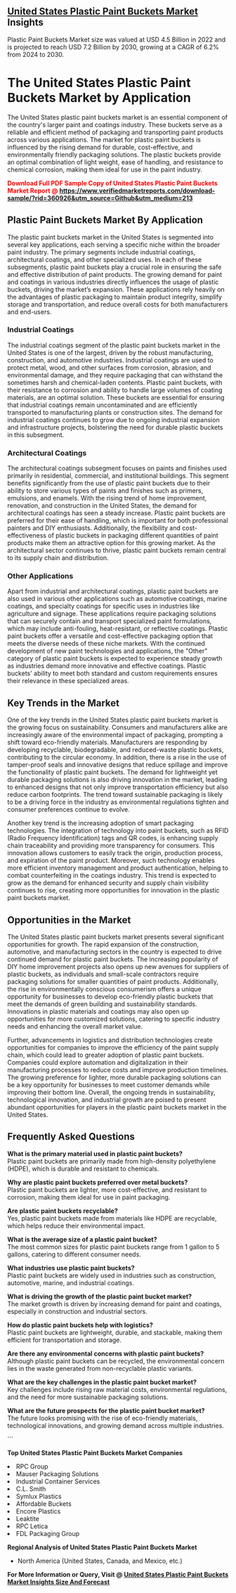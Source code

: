 <h2><a href="https://www.verifiedmarketreports.com/download-sample/?rid=360926&amp;utm_source=Github&amp;utm_medium=213" target="_blank">United States Plastic Paint Buckets Market</a> Insights</h2><p>Plastic Paint Buckets Market size was valued at USD 4.5 Billion in 2022 and is projected to reach USD 7.2 Billion by 2030, growing at a CAGR of 6.2% from 2024 to 2030.</p><p><h1>The United States Plastic Paint Buckets Market by Application</h1><p>The United States plastic paint buckets market is an essential component of the country's larger paint and coatings industry. These buckets serve as a reliable and efficient method of packaging and transporting paint products across various applications. The market for plastic paint buckets is influenced by the rising demand for durable, cost-effective, and environmentally friendly packaging solutions. The plastic buckets provide an optimal combination of light weight, ease of handling, and resistance to chemical corrosion, making them ideal for use in the paint industry. <strong><p><span class=""><span style="color: #ff0000;"><strong>Download Full PDF Sample Copy of United States Plastic Paint Buckets Market Report</strong> @ </span><a href="https://www.verifiedmarketreports.com/download-sample/?rid=360926&amp;utm_source=Github&amp;utm_medium=213" target="_blank">https://www.verifiedmarketreports.com/download-sample/?rid=360926&amp;utm_source=Github&amp;utm_medium=213</a></span></p></strong></p><h2>Plastic Paint Buckets Market By Application</h2><p>The plastic paint buckets market in the United States is segmented into several key applications, each serving a specific niche within the broader paint industry. The primary segments include industrial coatings, architectural coatings, and other specialized uses. In each of these subsegments, plastic paint buckets play a crucial role in ensuring the safe and effective distribution of paint products. The growing demand for paint and coatings in various industries directly influences the usage of plastic buckets, driving the market’s expansion. These applications rely heavily on the advantages of plastic packaging to maintain product integrity, simplify storage and transportation, and reduce overall costs for both manufacturers and end-users.</p><h3>Industrial Coatings</h3><p>The industrial coatings segment of the plastic paint buckets market in the United States is one of the largest, driven by the robust manufacturing, construction, and automotive industries. Industrial coatings are used to protect metal, wood, and other surfaces from corrosion, abrasion, and environmental damage, and they require packaging that can withstand the sometimes harsh and chemical-laden contents. Plastic paint buckets, with their resistance to corrosion and ability to handle large volumes of coating materials, are an optimal solution. These buckets are essential for ensuring that industrial coatings remain uncontaminated and are efficiently transported to manufacturing plants or construction sites. The demand for industrial coatings continues to grow due to ongoing industrial expansion and infrastructure projects, bolstering the need for durable plastic buckets in this subsegment.</p><h3>Architectural Coatings</h3><p>The architectural coatings subsegment focuses on paints and finishes used primarily in residential, commercial, and institutional buildings. This segment benefits significantly from the use of plastic paint buckets due to their ability to store various types of paints and finishes such as primers, emulsions, and enamels. With the rising trend of home improvement, renovation, and construction in the United States, the demand for architectural coatings has seen a steady increase. Plastic paint buckets are preferred for their ease of handling, which is important for both professional painters and DIY enthusiasts. Additionally, the flexibility and cost-effectiveness of plastic buckets in packaging different quantities of paint products make them an attractive option for this growing market. As the architectural sector continues to thrive, plastic paint buckets remain central to its supply chain and distribution.</p><h3>Other Applications</h3><p>Apart from industrial and architectural coatings, plastic paint buckets are also used in various other applications such as automotive coatings, marine coatings, and specialty coatings for specific uses in industries like agriculture and signage. These applications require packaging solutions that can securely contain and transport specialized paint formulations, which may include anti-fouling, heat-resistant, or reflective coatings. Plastic paint buckets offer a versatile and cost-effective packaging option that meets the diverse needs of these niche markets. With the continued development of new paint technologies and applications, the "Other" category of plastic paint buckets is expected to experience steady growth as industries demand more innovative and effective coatings. Plastic buckets' ability to meet both standard and custom requirements ensures their relevance in these specialized areas.</p><h2>Key Trends in the Market</h2><p>One of the key trends in the United States plastic paint buckets market is the growing focus on sustainability. Consumers and manufacturers alike are increasingly aware of the environmental impact of packaging, prompting a shift toward eco-friendly materials. Manufacturers are responding by developing recyclable, biodegradable, and reduced-waste plastic buckets, contributing to the circular economy. In addition, there is a rise in the use of tamper-proof seals and innovative designs that reduce spillage and improve the functionality of plastic paint buckets. The demand for lightweight yet durable packaging solutions is also driving innovation in the market, leading to enhanced designs that not only improve transportation efficiency but also reduce carbon footprints. The trend toward sustainable packaging is likely to be a driving force in the industry as environmental regulations tighten and consumer preferences continue to evolve.</p><p>Another key trend is the increasing adoption of smart packaging technologies. The integration of technology into paint buckets, such as RFID (Radio Frequency Identification) tags and QR codes, is enhancing supply chain traceability and providing more transparency for consumers. This innovation allows customers to easily track the origin, production process, and expiration of the paint product. Moreover, such technology enables more efficient inventory management and product authentication, helping to combat counterfeiting in the coatings industry. This trend is expected to grow as the demand for enhanced security and supply chain visibility continues to rise, creating more opportunities for innovation in the plastic paint buckets market.</p><h2>Opportunities in the Market</h2><p>The United States plastic paint buckets market presents several significant opportunities for growth. The rapid expansion of the construction, automotive, and manufacturing sectors in the country is expected to drive continued demand for plastic paint buckets. The increasing popularity of DIY home improvement projects also opens up new avenues for suppliers of plastic buckets, as individuals and small-scale contractors require packaging solutions for smaller quantities of paint products. Additionally, the rise in environmentally conscious consumerism offers a unique opportunity for businesses to develop eco-friendly plastic buckets that meet the demands of green building and sustainability standards. Innovations in plastic materials and coatings may also open up opportunities for more customized solutions, catering to specific industry needs and enhancing the overall market value.</p><p>Further, advancements in logistics and distribution technologies create opportunities for companies to improve the efficiency of the paint supply chain, which could lead to greater adoption of plastic paint buckets. Companies could explore automation and digitalization in their manufacturing processes to reduce costs and improve production timelines. The growing preference for lighter, more durable packaging solutions can be a key opportunity for businesses to meet customer demands while improving their bottom line. Overall, the ongoing trends in sustainability, technological innovation, and industrial growth are poised to present abundant opportunities for players in the plastic paint buckets market in the United States.</p><h2>Frequently Asked Questions</h2><p><strong>What is the primary material used in plastic paint buckets?</strong><br>Plastic paint buckets are primarily made from high-density polyethylene (HDPE), which is durable and resistant to chemicals.</p><p><strong>Why are plastic paint buckets preferred over metal buckets?</strong><br>Plastic paint buckets are lighter, more cost-effective, and resistant to corrosion, making them ideal for use in paint packaging.</p><p><strong>Are plastic paint buckets recyclable?</strong><br>Yes, plastic paint buckets made from materials like HDPE are recyclable, which helps reduce their environmental impact.</p><p><strong>What is the average size of a plastic paint bucket?</strong><br>The most common sizes for plastic paint buckets range from 1 gallon to 5 gallons, catering to different consumer needs.</p><p><strong>What industries use plastic paint buckets?</strong><br>Plastic paint buckets are widely used in industries such as construction, automotive, marine, and industrial coatings.</p><p><strong>What is driving the growth of the plastic paint bucket market?</strong><br>The market growth is driven by increasing demand for paint and coatings, especially in construction and industrial sectors.</p><p><strong>How do plastic paint buckets help with logistics?</strong><br>Plastic paint buckets are lightweight, durable, and stackable, making them efficient for transportation and storage.</p><p><strong>Are there any environmental concerns with plastic paint buckets?</strong><br>Although plastic paint buckets can be recycled, the environmental concern lies in the waste generated from non-recyclable plastic variants.</p><p><strong>What are the key challenges in the plastic paint bucket market?</strong><br>Key challenges include rising raw material costs, environmental regulations, and the need for more sustainable packaging solutions.</p><p><strong>What are the future prospects for the plastic paint bucket market?</strong><br>The future looks promising with the rise of eco-friendly materials, technological innovations, and growing demand across multiple industries.</p>```</p><p><strong>Top United States Plastic Paint Buckets Market Companies</strong></p><div data-test-id=""><p><li>RPC Group</li><li> Mauser Packaging Solutions</li><li> Industrial Container Services</li><li> C.L. Smith</li><li> Symlux Plastics</li><li> Affordable Buckets</li><li> Encore Plastics</li><li> Leaktite</li><li> RPC Letica</li><li> FDL Packaging Group</li></p><div><strong>Regional Analysis of&nbsp;United States Plastic Paint Buckets Market</strong></div><ul><li dir="ltr"><p dir="ltr">North America&nbsp;(United States, Canada, and Mexico, etc.)</p></li></ul><p><strong>For More Information or Query, Visit @&nbsp;</strong><strong><a href="https://www.verifiedmarketreports.com/product/plastic-paint-buckets-market/?utm_source=Github&amp;utm_medium=213" target="_blank">United States Plastic Paint Buckets Market Insights Size And Forecast</a></strong></p></div>
